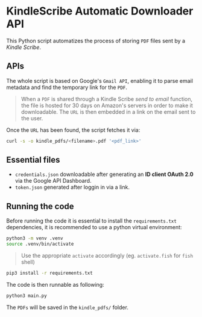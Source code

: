 # KindleScribe Automatic Downloader API
This Python script automatizes the process of storing `PDF` files sent by a *Kindle Scribe*.
## APIs
The whole script is based on Google's `Gmail API`, enabling it to parse email metadata and find the temporary link for the `PDF`.
> When a `PDF` is shared through a Kindle Scribe *send to email* function, the file is hosted for 30 days on Amazon's servers in order to make it downloadable.
> The `URL` is then embedded in a link on the email sent to the user.

Once the `URL` has been found, the script fetches it via:
```bash
curl -s -o kindle_pdfs/<filename>.pdf '<pdf_link>'
```
## Essential files
- `credentials.json` downloadable after generating an **ID client OAuth 2.0** via the Google API Dashboard.
- `token.json` generated after loggin in via a link.
## Running the code
Before running the code it is essential to install the `requirements.txt` dependencies, it is recommended to use a python virtual environment:
```bash
python3 -m venv .venv
source .venv/bin/activate
```
> Use the appropriate `activate` accordingly (eg. `activate.fish` for `fish` shell)
```bash
pip3 install -r requirements.txt
```
The code is then runnable as following:
```bash
python3 main.py
```
The `PDFs` will be saved in the `kindle_pdfs/` folder.